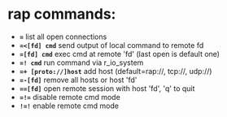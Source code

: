 <!-- TITLE: rap Commands -->

# rap commands:

- **`=`** list all open connections
- **`=<[fd] cmd`** send output of local command to remote fd
- **`=[fd] cmd`** exec cmd at remote 'fd' (last open is default one)
- **`=! cmd`** run command via r_io_system
- **`=+ [proto://]host`** add host (default=rap://, tcp://, udp://)
- **`=-[fd]`** remove all hosts or host 'fd'
- **`==[fd]`** open remote session with host 'fd', 'q' to quit
- **`=!=`** disable remote cmd mode
- **`!=!`** enable remote cmd mode